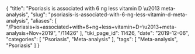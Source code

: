 {
    "title": "Psoriasis is associated with 6 ng less vitamin D \u2013 meta-analysis",
    "slug": "psoriasis-is-associated-with-6-ng-less-vitamin-d-meta-analysis",
    "aliases": [
        "/Psoriasis+is+associated+with+6+ng+less+vitamin+D+\u2013+meta-analysis+Nov+2019",
        "/11426"
    ],
    "tiki_page_id": 11426,
    "date": "2019-12-06",
    "categories": [
        "Psoriasis",
        "Meta-analysis"
    ],
    "tags": [
        "Meta-analysis",
        "Psoriasis"
    ]
}
